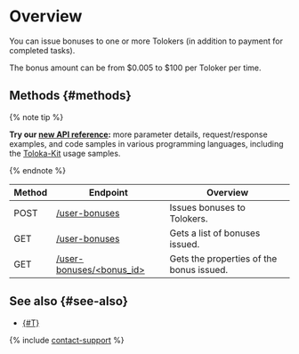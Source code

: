 # Overview

You can issue bonuses to one or more Tolokers (in addition to payment for completed tasks).

The bonus amount can be from $0.005 to $100 per Toloker per time.

## Methods {#methods}

{% note tip %}

**Try our [new API reference](https://toloka.ai/docs/api/api-reference/#tag--user-bonus):** more parameter details, request/response examples, and code samples in various programming languages, including the [Toloka-Kit](../../toloka-kit/index.md) usage samples.

{% endnote %}

Method | Endpoint | Overview
----- | ----- | -----
POST | [/user-bonuses](create-bonus.md) | Issues bonuses to Tolokers.
GET | [/user-bonuses](get-bonus-list.md) | Gets a list of bonuses issued.
GET | [/user-bonuses/<bonus_id>](get-one-bonus.md) | Gets the properties of the bonus issued.

## See also {#see-also}

- [{#T}](../../guide/concepts/bonus.md)

{% include [contact-support](../../guide/_includes/contact-support.md) %}